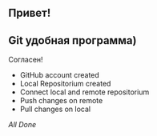 ## Привет!
## Git удобная программа)
Согласен!

* GitHub account created
* Local Repositorium created
* Connect local and remote repositorium
* Push changes on remote
* Pull changes on local

_All Done_ 